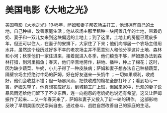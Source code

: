 # 美国电影《大地之光》

美国电影《大地之光》1945年，萨姆和妻子帮农场主打工，他想拥有自己的土地，自己种植，改善家庭生活；他从农场主那里租种一块闲置几年的土地，带着奶奶、妻子和一双儿女来到这块偏远的土地上；到了这里，土地上的房屋已荒废多年，但还可以住人，在妻子的安排下，大家住了下来；他们向邻居一个农场主借用水井，虽然这个经历过好多不幸的老农场主并不愿意别人和他分享这片土地、森林和小河；秋季他们一家住进来，接着就进入冬季，他们粮食不够，萨姆想办法到森林打猎，到河里抓鱼；春天，他们辛苦地劳作，耕地、播种，种上了棉花；这时，因为缺少蔬菜、牛奶，小儿子得了一种皮肤病；萨姆和妻子想办法自己种植蔬菜，隔壁农场主拒绝讨牛奶的萨姆，好在好友送来一头奶牛 ；一切如果顺利，收成好，他们会收益不错；但一场暴风雨，把快收成的棉花全部打坏了；看到功亏一篑，萨姆失望了，他真想答应好友，到城镇工厂上班，但回来家中，乐观的妻子说暴风雨还给他们留下了不少东西，连一向抱怨的老奶奶也说还有希望，这又让萨姆振作了起来......又一年春天来了，萨姆和妻子又投入了新一轮的耕作。
这部影响反映了早期美国农民崇尚自由，通过奋斗、战胜自然改善自己的家庭的生活。